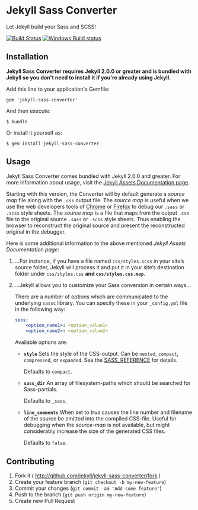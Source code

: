 # Jekyll Sass Converter

Let Jekyll build your Sass and SCSS!

[![Build Status](https://travis-ci.org/jekyll/jekyll-sass-converter.svg?branch=master)](https://travis-ci.org/jekyll/jekyll-sass-converter)
[![Windows Build status](https://img.shields.io/appveyor/ci/jekyll/jekyll-sass-converter/master.svg?label=Windows%20build)](https://ci.appveyor.com/project/jekyll/jekyll-sass-converter/branch/master)


## Installation

**Jekyll Sass Converter requires Jekyll 2.0.0 or greater and is bundled
with Jekyll so you don't need to install it if you're already using Jekyll.**

Add this line to your application's Gemfile:

    gem 'jekyll-sass-converter'

And then execute:

    $ bundle

Or install it yourself as:

    $ gem install jekyll-sass-converter

## Usage

Jekyll Sass Converter comes bundled with Jekyll 2.0.0 and greater. For more
information about usage, visit the [Jekyll Assets Documentation
page](http://jekyllrb.com/docs/assets/).

Starting with this version, the Converter will by default generate a _source map_ file
along with the `.css` output file. The _source map_ is useful when we use the
web developers tools of 
[Chrome](https://developers.google.com/web/tools/chrome-devtools/)
or 
[Firefox](https://developer.mozilla.org/en-US/docs/Tools) 
to debug our `.sass` or `.scss` style sheets.
The _source map_ is a file that maps from the output `.css` file to the 
original source `.sass` or `.scss` style sheets.
Thus enabling the browser to reconstruct the original source 
and present the reconstructed original in the debugger.

Here is some additional information to the above mentioned _Jekyll Assets Documentation page_:

1. ...For instance, if you have a file named `css/styles.scss` in 
   your site’s source folder, Jekyll will process it and put it 
   in your site’s destination folder under `css/styles.css` __and `css/styles.css.map`__.

2. ...Jekyll allows you to customize your Sass conversion in certain ways...  

   There are a number of options which are communicated to the underlying `sassc` library. 
   You can specify these in your `_config.yml` file in the following way:
   ```yml
   sass:
       <option_name1>: <option_value1>
       <option_name2>: <option_value2>
   ```

   Available options are:
   
   * **`style`**
     Sets the style of the CSS-output.
     Can be `nested`, `compact`, `compressed`, or `expanded`.
     See the [SASS_REFERENCE](http://sass-lang.com/documentation/file.SASS_REFERENCE.html#output_style)
     for details.  
     
     Defaults to `compact`.
     
   * **`sass_dir`**
     An array of filesystem-paths which should be searched for Sass-partials.
     
     Defaults to `_sass`.    
         
   * **`line_comments`**
     When set to _true_ causes the line number and filename of the source be emitted into the 
     compiled CSS-file. Useful for debugging when the _source-map_ is not available, but might 
     considerably increase the size of the generated CSS files. 
     
     Defaults to `false`.

## Contributing

1. Fork it ( http://github.com/jekyll/jekyll-sass-converter/fork )
2. Create your feature branch (`git checkout -b my-new-feature`)
3. Commit your changes (`git commit -am 'Add some feature'`)
4. Push to the branch (`git push origin my-new-feature`)
5. Create new Pull Request
